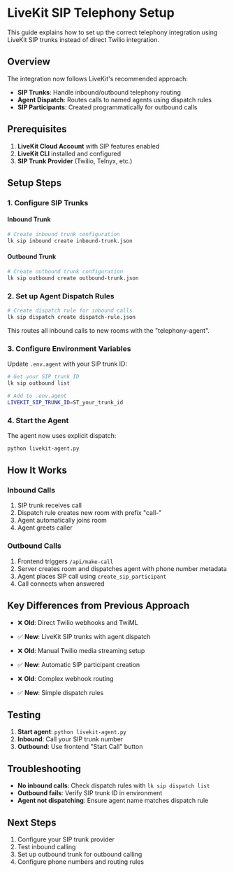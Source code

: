 # LiveKit SIP Telephony Setup

This guide explains how to set up the correct telephony integration using LiveKit SIP trunks instead of direct Twilio integration.

## Overview

The integration now follows LiveKit's recommended approach:
- **SIP Trunks**: Handle inbound/outbound telephony routing
- **Agent Dispatch**: Routes calls to named agents using dispatch rules
- **SIP Participants**: Created programmatically for outbound calls

## Prerequisites

1. **LiveKit Cloud Account** with SIP features enabled
2. **LiveKit CLI** installed and configured
3. **SIP Trunk Provider** (Twilio, Telnyx, etc.)

## Setup Steps

### 1. Configure SIP Trunks

#### Inbound Trunk
```bash
# Create inbound trunk configuration
lk sip inbound create inbound-trunk.json
```

#### Outbound Trunk  
```bash
# Create outbound trunk configuration
lk sip outbound create outbound-trunk.json
```

### 2. Set up Agent Dispatch Rules

```bash
# Create dispatch rule for inbound calls
lk sip dispatch create dispatch-rule.json
```

This routes all inbound calls to new rooms with the "telephony-agent".

### 3. Configure Environment Variables

Update `.env.agent` with your SIP trunk ID:
```bash
# Get your SIP trunk ID
lk sip outbound list

# Add to .env.agent
LIVEKIT_SIP_TRUNK_ID=ST_your_trunk_id
```

### 4. Start the Agent

The agent now uses explicit dispatch:
```bash
python livekit-agent.py
```

## How It Works

### Inbound Calls
1. SIP trunk receives call
2. Dispatch rule creates new room with prefix "call-"
3. Agent automatically joins room
4. Agent greets caller

### Outbound Calls
1. Frontend triggers `/api/make-call`
2. Server creates room and dispatches agent with phone number metadata
3. Agent places SIP call using `create_sip_participant`
4. Call connects when answered

## Key Differences from Previous Approach

- ❌ **Old**: Direct Twilio webhooks and TwiML
- ✅ **New**: LiveKit SIP trunks with agent dispatch

- ❌ **Old**: Manual Twilio media streaming setup  
- ✅ **New**: Automatic SIP participant creation

- ❌ **Old**: Complex webhook routing
- ✅ **New**: Simple dispatch rules

## Testing

1. **Start agent**: `python livekit-agent.py` 
2. **Inbound**: Call your SIP trunk number
3. **Outbound**: Use frontend "Start Call" button

## Troubleshooting

- **No inbound calls**: Check dispatch rules with `lk sip dispatch list`
- **Outbound fails**: Verify SIP trunk ID in environment
- **Agent not dispatching**: Ensure agent name matches dispatch rule

## Next Steps

1. Configure your SIP trunk provider
2. Test inbound calling
3. Set up outbound trunk for outbound calling
4. Configure phone numbers and routing rules